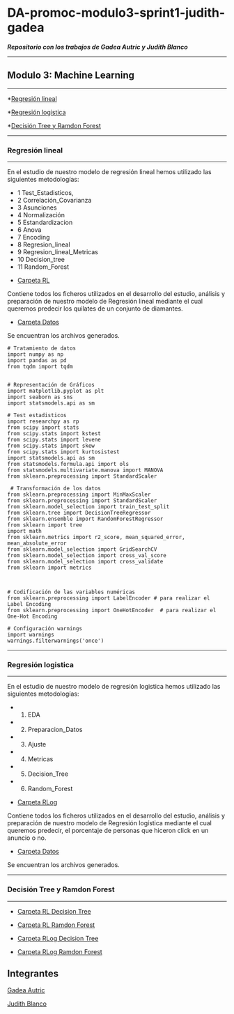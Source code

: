 # DA-promoc-modulo3-sprint1-judith-gadea

***Repositorio con los trabajos de Gadea Autric y Judith Blanco***


----------------------------
## Modulo 3: Machine Learning
--------------------------------------------------


*[Regresión lineal](#Regresión-lineal)

*[Regresión logistica](#Regresión-logistica)

*[Decisión Tree y Ramdon Forest](#Decisión-Tree-y-Ramdon-Forest)



---------------------------
### Regresión lineal
 ---------------------------
 
 
En el estudio de nuestro modelo de regresión lineal hemos utilizado las siguientes metodologías:

   - 1 Test_Estadisticos, 
   - 2 Correlación_Covarianza
   - 3 Asunciones
   - 4 Normalización
   - 5 Estandardizacion
   - 6 Anova
   - 7 Encoding
   - 8 Regresion_lineal
   - 9 Regresion_lineal_Metricas
   - 10 Decision_tree
   - 11 Random_Forest

   *  [Carpeta RL](https://github.com/Adalab/DA-promoc-modulo3-sprint1-judith-gadea/tree/main/RL)

 Contiene todos los ficheros utilizados en el desarrollo del estudio, análisis y preparación de nuestro modelo de Regresión lineal mediante el cual queremos predecir los quilates de un conjunto de diamantes.


   *  [Carpeta Datos](https://github.com/Adalab/DA-promoc-modulo3-sprint1-judith-gadea/tree/main/RL/datos)
     
   Se encuentran los archivos generados.
   
   
    # Tratamiento de datos
    import numpy as np
    import pandas as pd
    from tqdm import tqdm

    
    # Representación de Gráficos
    import matplotlib.pyplot as plt
    import seaborn as sns
    import statsmodels.api as sm

    # Test estadisticos
    import researchpy as rp
    from scipy import stats
    from scipy.stats import kstest
    from scipy.stats import levene
    from scipy.stats import skew
    from scipy.stats import kurtosistest
    import statsmodels.api as sm
    from statsmodels.formula.api import ols
    from statsmodels.multivariate.manova import MANOVA
    from sklearn.preprocessing import StandardScaler
    
     # Transformación de los datos 
    from sklearn.preprocessing import MinMaxScaler
    from sklearn.preprocessing import StandardScaler
    from sklearn.model_selection import train_test_split
    from sklearn.tree import DecisionTreeRegressor
    from sklearn.ensemble import RandomForestRegressor
    from sklearn import tree
    import math
    from sklearn.metrics import r2_score, mean_squared_error, mean_absolute_error
    from sklearn.model_selection import GridSearchCV
    from sklearn.model_selection import cross_val_score
    from sklearn.model_selection import cross_validate
    from sklearn import metrics

    

    # Codificación de las variables numéricas
    from sklearn.preprocessing import LabelEncoder # para realizar el Label Encoding 
    from sklearn.preprocessing import OneHotEncoder  # para realizar el One-Hot Encoding

    # Configuración warnings
    import warnings
    warnings.filterwarnings('once')
   
 
 
---------------------------
### Regresión logistica
---------------------------
  
  
En el estudio de nuestro modelo de regresión logistica hemos utilizado las siguientes metodologías:

  - 1. EDA
  - 2. Preparacion_Datos
  - 3. Ajuste
  - 4. Metricas
  - 5. Decision_Tree
  - 6. Random_Forest
  
 
   *  [Carpeta RLog](https://github.com/Adalab/DA-promoc-modulo3-sprint1-judith-gadea/tree/main/RLog)

 Contiene todos los ficheros utilizados en el desarrollo del estudio, análisis y preparación de nuestro modelo de Regresión logística mediante el cual queremos predecir, el porcentaje de  personas que hiceron click en un anuncio o no.

   *  [Carpeta Datos](https://github.com/Adalab/DA-promoc-modulo3-sprint1-judith-gadea/tree/main/RLog/datos)
      
   Se encuentran los archivos generados.



-----------------------------
### Decisión Tree y Ramdon Forest
--------------------------------


   *  [Carpeta RL Decision Tree](https://github.com/Adalab/DA-promoc-modulo3-sprint1-judith-gadea/blob/main/RL/RL-11-DecisionTree.ipynb)
   
   *  [Carpeta RL Ramdon Forest](https://github.com/Adalab/DA-promoc-modulo3-sprint1-judith-gadea/blob/main/RL/RL-12-RandomForest_tree.ipynb)

   *  [Carpeta RLog Decision Tree](https://github.com/Adalab/DA-promoc-modulo3-sprint1-judith-gadea/blob/main/RLog/RLo-5-DecTree.ipynb)

   *  [Carpeta RLog Ramdon Forest](https://github.com/Adalab/DA-promoc-modulo3-sprint1-judith-gadea/blob/main/RLog/RLo-6-Ran-Forest.ipynb)



Integrantes
----------------

[Gadea Autric](https://github.com/gadeatric/gadeatric)

[Judith Blanco](https://github.com/Jumblan)







